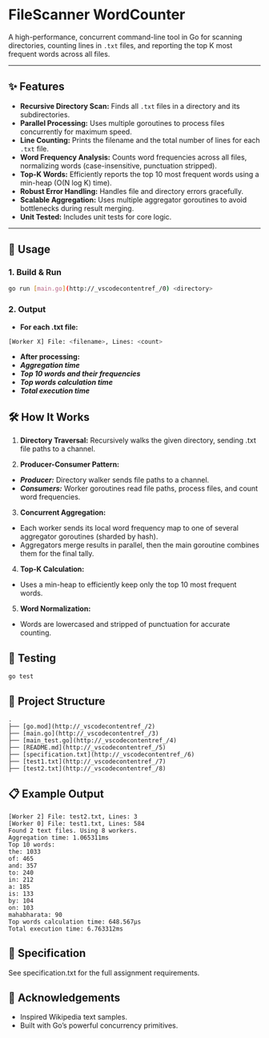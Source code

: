 # FileScanner WordCounter

A high-performance, concurrent command-line tool in Go for scanning directories, counting lines in `.txt` files, and reporting the top K most frequent words across all files.

---

## ✨ Features

- **Recursive Directory Scan:** Finds all `.txt` files in a directory and its subdirectories.
- **Parallel Processing:** Uses multiple goroutines to process files concurrently for maximum speed.
- **Line Counting:** Prints the filename and the total number of lines for each `.txt` file.
- **Word Frequency Analysis:** Counts word frequencies across all files, normalizing words (case-insensitive, punctuation stripped).
- **Top-K Words:** Efficiently reports the top 10 most frequent words using a min-heap (O(N log K) time).
- **Robust Error Handling:** Handles file and directory errors gracefully.
- **Scalable Aggregation:** Uses multiple aggregator goroutines to avoid bottlenecks during result merging.
- **Unit Tested:** Includes unit tests for core logic.

---

## 🚀 Usage

### 1. Build & Run

```sh
go run [main.go](http://_vscodecontentref_/0) <directory>
```
### 2. Output

- **For each .txt file:** 
```sh
[Worker X] File: <filename>, Lines: <count>
```
- **After processing:**
- ***Aggregation time***
- ***Top 10 words and their frequencies***
- ***Top words calculation time***
- ***Total execution time***




## 🛠️ How It Works

1. **Directory Traversal:**
Recursively walks the given directory, sending .txt file paths to a channel.

2. **Producer-Consumer Pattern:** 

- ***Producer:*** Directory walker sends file paths to a channel.
- ***Consumers:*** Worker goroutines read file paths, process files, and count word frequencies.

3. **Concurrent Aggregation:**

- Each worker sends its local word frequency map to one of several aggregator goroutines (sharded by hash).
- Aggregators merge results in parallel, then the main goroutine combines them for the final tally.
4. **Top-K Calculation:**
- Uses a min-heap to efficiently keep only the top 10 most frequent words.
5. **Word Normalization:**
- Words are lowercased and stripped of punctuation for accurate counting.

## 🧪 Testing

```
go test
```
## 📁 Project Structure

```
.
├── [go.mod](http://_vscodecontentref_/2)
├── [main.go](http://_vscodecontentref_/3)
├── [main_test.go](http://_vscodecontentref_/4)
├── [README.md](http://_vscodecontentref_/5)
├── [specification.txt](http://_vscodecontentref_/6)
├── [test1.txt](http://_vscodecontentref_/7)
├── [test2.txt](http://_vscodecontentref_/8)

```
## 📋 Example Output
``` 
[Worker 2] File: test2.txt, Lines: 3
[Worker 0] File: test1.txt, Lines: 584
Found 2 text files. Using 8 workers.
Aggregation time: 1.065311ms
Top 10 words:
the: 1033
of: 465
and: 357
to: 240
in: 212
a: 185
is: 133
by: 104
on: 103
mahabharata: 90
Top words calculation time: 648.567µs
Total execution time: 6.763312ms

```

## 📖 Specification
See specification.txt for the full assignment requirements.

## 🙏 Acknowledgements

- Inspired Wikipedia text samples.
- Built with Go’s powerful concurrency primitives.